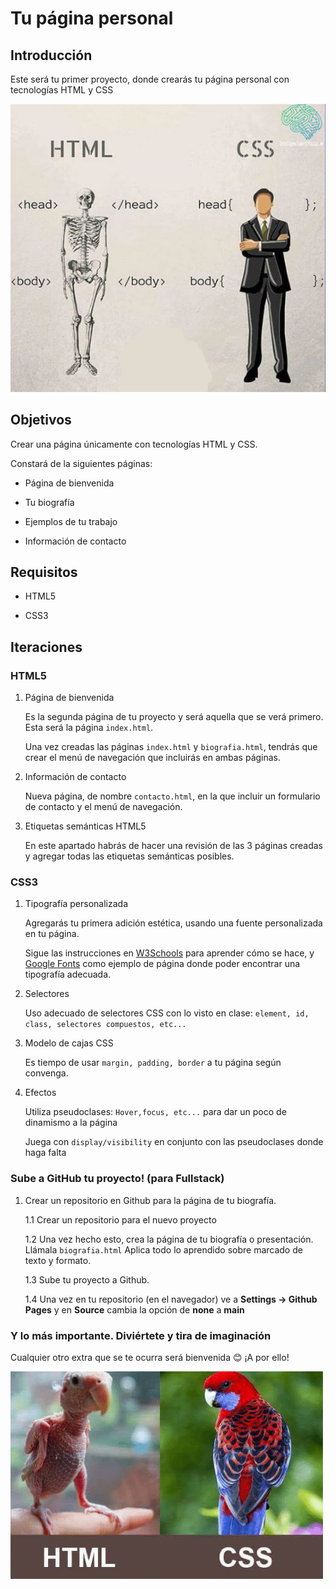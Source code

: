 # Tu página personal #

## Introducción ##

Este será tu primer proyecto, donde crearás tu página personal con tecnologías HTML y CSS

![img](assets/htmlcssmeme.png)

## Objetivos ##

Crear una página únicamente con tecnologías HTML y CSS.

Constará de la siguientes páginas:

- Página de bienvenida

- Tu biografía

- Ejemplos de tu trabajo

- Información de contacto

## Requisitos ##

- HTML5

- CSS3

## Iteraciones ##

### HTML5 ###

1. Página de bienvenida

    Es la segunda página de tu proyecto y será aquella que se verá primero. Esta será la página `index.html`.

    Una vez creadas las páginas `index.html` y `biografia.html`, tendrás que crear el menú de navegación que incluirás en ambas páginas.

2. Información de contacto

    Nueva página, de nombre `contacto.html`, en la que incluir un formulario de contacto y el menú de navegación.

3. Etiquetas semánticas HTML5

    En este apartado habrás de hacer una revisión de las 3 páginas creadas y agregar todas las etiquetas semánticas posibles.

### CSS3 ###

1. Tipografía personalizada

    Agregarás tu primera adición estética, usando una fuente personalizada en tu página.

    Sigue las instrucciones en [W3Schools](https://www.w3schools.com/howto/howto_google_fonts.asp) para aprender cómo se hace, y [Google Fonts](https://fonts.google.com) como ejemplo de página donde poder encontrar una tipografía adecuada.

2. Selectores

    Uso adecuado de selectores CSS con lo visto en clase: `element, id, class, selectores compuestos, etc...`

2. Modelo de cajas CSS

    Es tiempo de usar `margin, padding, border` a tu página según convenga.

3. Efectos

    Utiliza pseudoclases: `Hover,focus, etc...` para dar un poco de dinamismo a la página

    Juega con `display/visibility` en conjunto con las pseudoclases donde haga falta 

### Sube a GitHub tu proyecto! (para Fullstack) ###

1. Crear un repositorio en Github para la página de tu biografía.

    1.1 Crear un repositorio para el nuevo proyecto

    1.2 Una vez hecho esto, crea la página de tu biografía o presentación. Llámala `biografia.html` Aplica todo lo aprendido sobre marcado de texto y formato.

    1.3 Sube tu proyecto a Github.
    
    1.4 Una vez en tu repositorio (en el navegador) ve a **Settings -> Github Pages** y en **Source** cambia la opción de **none** a **main**

### Y lo más importante. Diviértete y tira de imaginación ###

Cualquier otro extra que se te ocurra será bienvenida :blush: ¡A por ello!

![img](assets/htmlcss.jpg)
